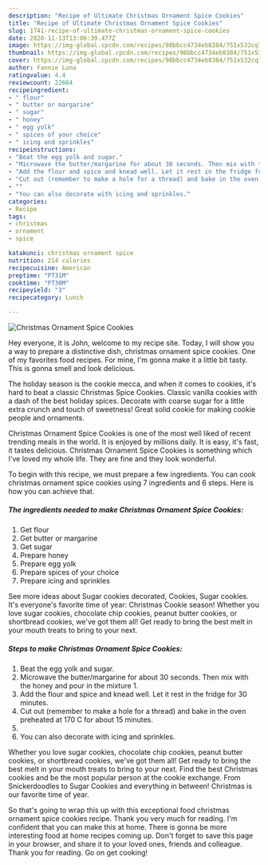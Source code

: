 ```yaml
---
description: "Recipe of Ultimate Christmas Ornament Spice Cookies"
title: "Recipe of Ultimate Christmas Ornament Spice Cookies"
slug: 1741-recipe-of-ultimate-christmas-ornament-spice-cookies
date: 2020-11-13T13:06:39.477Z
image: https://img-global.cpcdn.com/recipes/98bbcc4734eb8384/751x532cq70/christmas-ornament-spice-cookies-recipe-main-photo.jpg
thumbnail: https://img-global.cpcdn.com/recipes/98bbcc4734eb8384/751x532cq70/christmas-ornament-spice-cookies-recipe-main-photo.jpg
cover: https://img-global.cpcdn.com/recipes/98bbcc4734eb8384/751x532cq70/christmas-ornament-spice-cookies-recipe-main-photo.jpg
author: Fannie Luna
ratingvalue: 4.4
reviewcount: 22664
recipeingredient:
- " flour"
- " butter or margarine"
- " sugar"
- " honey"
- " egg yolk"
- " spices of your choice"
- " icing and sprinkles"
recipeinstructions:
- "Beat the egg yolk and sugar."
- "Microwave the butter/margarine for about 30 seconds. Then mix with the honey and pour in the mixture 1."
- "Add the flour and spice and knead well. Let it rest in the fridge for 30 minutes."
- "Cut out (remember to make a hole for a thread) and bake in the oven preheated at 170 C for about 15 minutes."
- ""
- "You can also decorate with icing and sprinkles."
categories:
- Recipe
tags:
- christmas
- ornament
- spice

katakunci: christmas ornament spice 
nutrition: 214 calories
recipecuisine: American
preptime: "PT31M"
cooktime: "PT30M"
recipeyield: "3"
recipecategory: Lunch

---
```



![Christmas Ornament Spice Cookies](https://img-global.cpcdn.com/recipes/98bbcc4734eb8384/751x532cq70/christmas-ornament-spice-cookies-recipe-main-photo.jpg)

Hey everyone, it is John, welcome to my recipe site. Today, I will show you a way to prepare a distinctive dish, christmas ornament spice cookies. One of my favorites food recipes. For mine, I'm gonna make it a little bit tasty. This is gonna smell and look delicious.

The holiday season is the cookie mecca, and when it comes to cookies, it&#39;s hard to beat a classic Christmas Spice Cookies. Classic vanilla cookies with a dash of the best holiday spices. Decorate with coarse sugar for a little extra crunch and touch of sweetness! Great solid cookie for making cookie people and ornaments.

Christmas Ornament Spice Cookies is one of the most well liked of recent trending meals in the world. It is enjoyed by millions daily. It is easy, it's fast, it tastes delicious. Christmas Ornament Spice Cookies is something which I've loved my whole life. They are fine and they look wonderful.


To begin with this recipe, we must prepare a few ingredients. You can cook christmas ornament spice cookies using 7 ingredients and 6 steps. Here is how you can achieve that.

<!--inarticleads1-->

##### The ingredients needed to make Christmas Ornament Spice Cookies:

1. Get  flour
1. Get  butter or margarine
1. Get  sugar
1. Prepare  honey
1. Prepare  egg yolk
1. Prepare  spices of your choice
1. Prepare  icing and sprinkles


See more ideas about Sugar cookies decorated, Cookies, Sugar cookies. It&#39;s everyone&#39;s favorite time of year: Christmas Cookie season! Whether you love sugar cookies, chocolate chip cookies, peanut butter cookies, or shortbread cookies, we&#39;ve got them all! Get ready to bring the best melt in your mouth treats to bring to your next. 

<!--inarticleads2-->

##### Steps to make Christmas Ornament Spice Cookies:

1. Beat the egg yolk and sugar.
1. Microwave the butter/margarine for about 30 seconds. Then mix with the honey and pour in the mixture 1.
1. Add the flour and spice and knead well. Let it rest in the fridge for 30 minutes.
1. Cut out (remember to make a hole for a thread) and bake in the oven preheated at 170 C for about 15 minutes.
1. 
1. You can also decorate with icing and sprinkles.


Whether you love sugar cookies, chocolate chip cookies, peanut butter cookies, or shortbread cookies, we&#39;ve got them all! Get ready to bring the best melt in your mouth treats to bring to your next. Find the best Christmas cookies and be the most popular person at the cookie exchange. From Snickerdoodles to Sugar Cookies and everything in between! Christmas is our favorite time of year. 

So that's going to wrap this up with this exceptional food christmas ornament spice cookies recipe. Thank you very much for reading. I'm confident that you can make this at home. There is gonna be more interesting food at home recipes coming up. Don't forget to save this page in your browser, and share it to your loved ones, friends and colleague. Thank you for reading. Go on get cooking!
